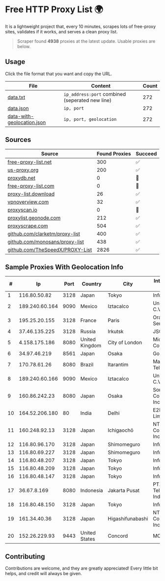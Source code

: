 
# Free HTTP Proxy List 🌍

It is a lightweight project that, every 10 minutes, scrapes lots of free-proxy sites, validates if it works, and serves a clean proxy list.


> Scraper found **4938** proxies at the latest update. Usable proxies are below.

## Usage

Click the file format that you want and copy the URL.


|File|Content|Count|
|----|-------|-----|
|[data.txt](https://raw.githubusercontent.com/themiralay/Proxy-List-World/master/data.txt)|`ip_address:port` combined (seperated new line)|272|
|[data.json](https://raw.githubusercontent.com/themiralay/Proxy-List-World/master/data.json)|`ip, port`|272|
|[data-with-geolocation.json](https://raw.githubusercontent.com/themiralay/Proxy-List-World/master/data-with-geolocation.json)|`ip, port, geolocation`|272|

## Sources

|Source|Found Proxies|Succeed|
|------|-------------|-------|
|[free-proxy-list.net](https://free-proxy-list.net)|300|✅|
|[us-proxy.org](https://www.us-proxy.org)|200|✅|
|[proxydb.net](http://proxydb.net)|0|🚫|
|[free-proxy-list.com](https://free-proxy-list.com/?page=&port=&type%5B%5D=http&type%5B%5D=https&up_time=0&search=Search)|0|🚫|
|[proxy-list.download](https://www.proxy-list.download/HTTP)|26|✅|
|[vpnoverview.com](https://vpnoverview.com/privacy/anonymous-browsing/free-proxy-servers)|32|✅|
|[proxyscan.io](https://www.proxyscan.io)|0|🚫|
|[proxylist.geonode.com](https://proxylist.geonode.com/api/proxy-list?limit=300&page=1&sort_by=lastChecked&sort_type=desc&protocols=http,https)|212|✅|
|[proxyscrape.com](https://api.proxyscrape.com/v2/?request=displayproxies&protocol=http&timeout=10000&country=all&ssl=all&anonymity=all)|504|✅|
|[github.com/clarketm/proxy-list](https://raw.githubusercontent.com/clarketm/proxy-list/master/proxy-list-raw.txt)|400|✅|
|[github.com/monosans/proxy-list](https://raw.githubusercontent.com/monosans/proxy-list/main/proxies/http.txt)|438|✅|
|[github.com/TheSpeedX/PROXY-List](https://raw.githubusercontent.com/TheSpeedX/PROXY-List/master/http.txt)|2826|✅|


## Sample Proxies With Geolocation Info

|#|Ip|Port|Country|City|Internet Service Provider|
|-|--|----|-------|----|-------------------------|
|1|116.80.50.82|3128|Japan|Tokyo|InfoSphere|
|2|189.240.60.164|9090|Mexico|Iztacalco|Uninet S.A. de C.V.|
|3|195.25.20.155|3128|France|Paris|Orange Business Services|
|4|37.46.135.225|3128|Russia|Irkutsk|JSC IOT|
|5|4.158.175.186|8080|United Kingdom|City of London|Microsoft Corporation|
|6|34.97.46.219|8561|Japan|Osaka|Google LLC|
|7|170.78.61.26|8080|Brazil|Itarantim|Maiqvox Telecom|
|8|189.240.60.166|9090|Mexico|Iztacalco|Uninet S.A. de C.V.|
|9|160.86.242.23|8080|Japan|Osaka|Sony Network Communications Inc|
|10|164.52.206.180|80|India|Delhi|E2E Networks Limited|
|11|160.248.92.13|3128|Japan|Ichigaochō|NTT PC Communications, Inc.|
|12|116.80.96.170|3128|Japan|Shimomeguro|InfoSphere|
|13|116.80.69.227|3128|Japan|Shimomeguro|InfoSphere|
|14|116.80.48.207|3128|Japan|Tokyo|InfoSphere|
|15|116.80.48.209|3128|Japan|Tokyo|InfoSphere|
|16|116.80.48.147|3128|Japan|Tokyo|InfoSphere|
|17|36.67.8.169|8080|Indonesia|Jakarta Pusat|PT. Telekomunikasi Indonesia|
|18|116.80.48.150|3128|Japan|Tokyo|InfoSphere|
|19|161.34.40.36|3128|Japan|Higashifunabashi|NTT PC Communications, Inc.|
|20|152.26.229.93|9443|United States|Concord|MCNC|



## Contributing

Contributions are welcome, and they are greatly appreciated! Every
little bit helps, and credit will always be given.


